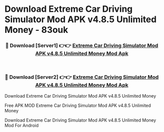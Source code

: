 # Download Extreme Car Driving Simulator Mod APK v4.8.5 Unlimited Money - 83ouk



<div align="center">
<h3>🔴 Download [Server1] 👉👉 <a href="https://momento.my/?title=Extreme_Car_Driving_Simulator_Mod_APK_v4.8.5_Unlimited_Money">Extreme Car Driving Simulator Mod APK v4.8.5 Unlimited Money Mod Apk</a></h3><br>

<h3>🔴 Download [Server2] 👉👉 <a href="https://momento.my/?title=Extreme_Car_Driving_Simulator_Mod_APK_v4.8.5_Unlimited_Money">Extreme Car Driving Simulator Mod APK v4.8.5 Unlimited Money Mod Apk</a></h3>
</div>



Download Extreme Car Driving Simulator Mod APK v4.8.5 Unlimited Money 

Free APK MOD Extreme Car Driving Simulator Mod APK v4.8.5 Unlimited Money 

Download Extreme Car Driving Simulator Mod APK v4.8.5 Unlimited Money Mod For Android
